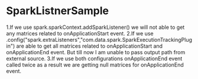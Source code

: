# SparkListnerSample

1.If we use spark.sparkContext.addSparkListener() we will not able to get any matrices related to onApplicationStart event.
2.If we use .config("spark.extraListeners","com.data.spark.SparkExecutionTrackingPlugin") are able to get all matrices related to onApplicationStart  and onApplicationEnd event. But till now I am unable to pass output path from external source.
3.If we use both configurations onApplicationEnd event called twice as a result we are getting null  matrices for  onApplicationEnd event.  

